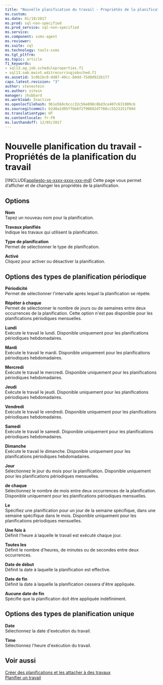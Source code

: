 ```yaml
---
title: "Nouvelle planification du travail - Propriétés de la planification du travail | Microsoft Docs"
ms.custom: 
ms.date: 01/19/2017
ms.prod: sql-non-specified
ms.prod_service: sql-non-specified
ms.service: 
ms.component: ssms-agent
ms.reviewer: 
ms.suite: sql
ms.technology: tools-ssms
ms.tgt_pltfrm: 
ms.topic: article
f1_keywords:
- sql13.ag.job.scheduleproperties.f1
- sql13.swb.maint.editrecurringjobsched.f1
ms.assetid: 5c0b1bc9-dd87-49cc-b0dd-75d0d922b177
caps.latest.revision: "3"
author: stevestein
ms.author: sstein
manager: jhubbard
ms.workload: Inactive
ms.openlocfilehash: 9b1e568c6ccc32c56e098c8bd3ce407c631909c6
ms.sourcegitcommit: b2d8a2d95ffbb6f2f98692d7760cc5523151f99d
ms.translationtype: HT
ms.contentlocale: fr-FR
ms.lasthandoff: 12/05/2017
---
```

# <a name="new-job-schedule---job-schedule-properties"></a>Nouvelle planification du travail - Propriétés de la planification du travail
[!INCLUDE[appliesto-ss-xxxx-xxxx-xxx-md](../../includes/appliesto-ss-xxxx-xxxx-xxx-md.md)] Cette page vous permet d’afficher et de changer les propriétés de la planification.  
  
## <a name="options"></a>Options  
**Nom**  
Tapez un nouveau nom pour la planification.  
  
**Travaux planifiés**  
Indique les travaux qui utilisent la planification.  
  
**Type de planification**  
Permet de sélectionner le type de planification.  
  
**Activé**  
Cliquez pour activer ou désactiver la planification.  
  
## <a name="recurring-schedule-types-options"></a>Options des types de planification périodique  
**Périodicité**  
Permet de sélectionner l'intervalle après lequel la planification se répète.  
  
**Répéter à chaque**  
Permet de sélectionner le nombre de jours ou de semaines entre deux occurrences de la planification. Cette option n'est pas disponible pour les planifications périodiques mensuelles.  
  
**Lundi**  
Exécute le travail le lundi. Disponible uniquement pour les planifications périodiques hebdomadaires.  
  
**Mardi**  
Exécute le travail le mardi. Disponible uniquement pour les planifications périodiques hebdomadaires.  
  
**Mercredi**  
Exécute le travail le mercredi. Disponible uniquement pour les planifications périodiques hebdomadaires.  
  
**Jeudi**  
Exécute le travail le jeudi. Disponible uniquement pour les planifications périodiques hebdomadaires.  
  
**Vendredi**  
Exécute le travail le vendredi. Disponible uniquement pour les planifications périodiques hebdomadaires.  
  
**Samedi**  
Exécute le travail le samedi. Disponible uniquement pour les planifications périodiques hebdomadaires.  
  
**Dimanche**  
Exécute le travail le dimanche. Disponible uniquement pour les planifications périodiques hebdomadaires.  
  
**Jour**  
Sélectionnez le jour du mois pour la planification. Disponible uniquement pour les planifications périodiques mensuelles.  
  
**de chaque**  
Sélectionnez le nombre de mois entre deux occurrences de la planification. Disponible uniquement pour les planifications périodiques mensuelles.  
  
**Le**  
Spécifiez une planification pour un jour de la semaine spécifique, dans une semaine spécifique dans le mois. Disponible uniquement pour les planifications périodiques mensuelles.  
  
**Une fois à**  
Définit l'heure à laquelle le travail est exécuté chaque jour.  
  
**Toutes les**  
Définit le nombre d'heures, de minutes ou de secondes entre deux occurrences.  
  
**Date de début**  
Définit la date à laquelle la planification est effective.  
  
**Date de fin**  
Définit la date à laquelle la planification cessera d'être appliquée.  
  
**Aucune date de fin**  
Spécifie que la planification doit être appliquée indéfiniment.  
  
## <a name="one-time-schedule-types-options"></a>Options des types de planification unique  
**Date**  
Sélectionnez la date d'exécution du travail.  
  
**Time**  
Sélectionnez l'heure d'exécution du travail.  
  
## <a name="see-also"></a>Voir aussi  
[Créer des planifications et les attacher à des travaux](../../ssms/agent/create-and-attach-schedules-to-jobs.md)  
[Planifier un travail](../../ssms/agent/schedule-a-job.md)  
  
